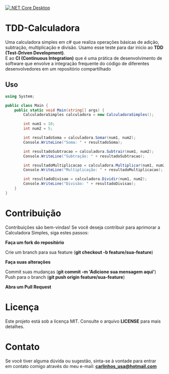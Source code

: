 [![.NET Core Desktop](https://github.com/weberson22/TDD-Calculadora/actions/workflows/dotnet-desktop.yml/badge.svg)](https://github.com/weberson22/TDD-Calculadora/actions/workflows/dotnet-desktop.yml)

# TDD-Calculadora

Uma calculadora simples em c# que realiza operações básicas de adição, subtração, multiplicação e divisão.
Usamo esse teste para dar inicio ao **TDD (Test-Driven Development)**.  
E ao **CI (Continuous Integration)** que é uma prática de desenvolvimento de software que envolve a integração frequente do código de diferentes desenvolvedores em um repositório compartilhado

## Uso

```csharp
using System;

public class Main {
    public static void Main(string[] args) {
        CalculadoraSimples calculadora = new CalculadoraSimples();

        int num1 = 10;
        int num2 = 5;

        int resultadoSoma = calculadora.Somar(num1, num2);
        Console.WriteLine("Soma: " + resultadoSoma);

        int resultadoSubtracao = calculadora.Subtrair(num1, num2);
        Console.WriteLine("Subtração: " + resultadoSubtracao);

        int resultadoMultiplicacao = calculadora.Multiplicar(num1, num2);
        Console.WriteLine("Multiplicação: " + resultadoMultiplicacao);

        int resultadoDivisao = calculadora.Dividir(num1, num2);
        Console.WriteLine("Divisão: " + resultadoDivisao);
    }
}
```

# Contribuição
Contribuições são bem-vindas! Se você deseja contribuir para aprimorar a Calculadora Simples, siga estes passos:

**Faça um fork do repositório**  

Crie um branch para sua feature (**git checkout -b feature/sua-feature**)  

**Faça suas alterações**  

Commit suas mudanças (**git commit -m 'Adicione sua mensagem aqui'**)  
Push para o branch (**git push origin feature/sua-feature**)  

**Abra um Pull Request**

# Licença
Este projeto está sob a licença MIT. Consulte o arquivo **LICENSE** para mais detalhes.

# Contato
Se você tiver alguma dúvida ou sugestão, sinta-se à vontade para entrar em contato comigo através do meu e-mail: **carlinhos_usa@hotmail.com**
